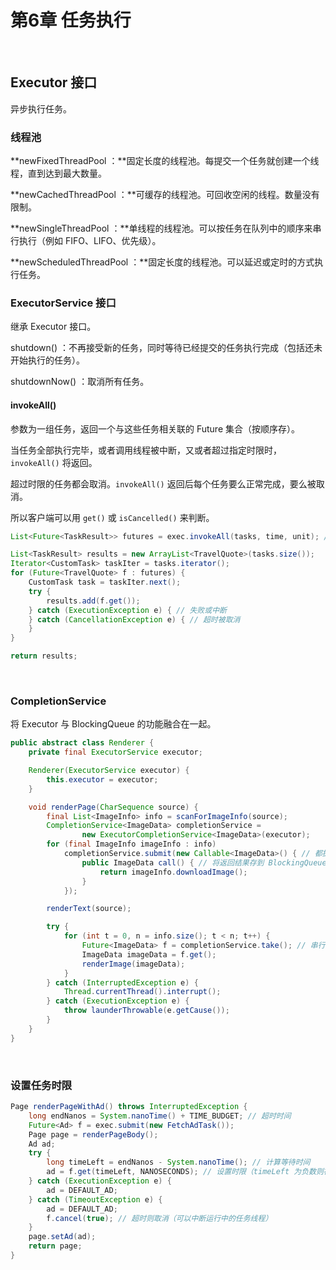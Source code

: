 # 第6章 任务执行

​    

## Executor 接口

异步执行任务。

### 线程池

**newFixedThreadPool ：**固定长度的线程池。每提交一个任务就创建一个线程，直到达到最大数量。

**newCachedThreadPool ：**可缓存的线程池。可回收空闲的线程。数量没有限制。

**newSingleThreadPool ：**单线程的线程池。可以按任务在队列中的顺序来串行执行（例如 FIFO、LIFO、优先级）。

**newScheduledThreadPool ：**固定长度的线程池。可以延迟或定时的方式执行任务。



### ExecutorService 接口

继承 Executor 接口。

shutdown() ：不再接受新的任务，同时等待已经提交的任务执行完成（包括还未开始执行的任务）。

shutdownNow() ：取消所有任务。

#### invokeAll()

参数为一组任务，返回一个与这些任务相关联的 Future 集合（按顺序存）。

当任务全部执行完毕，或者调用线程被中断，又或者超过指定时限时，`invokeAll()` 将返回。

超过时限的任务都会取消。`invokeAll()` 返回后每个任务要么正常完成，要么被取消。

所以客户端可以用 `get()` 或 `isCancelled()` 来判断。

```java
List<Future<TaskResult>> futures = exec.invokeAll(tasks, time, unit); // 设置时限和单位 TimeUnit

List<TaskResult> results = new ArrayList<TravelQuote>(tasks.size());
Iterator<CustomTask> taskIter = tasks.iterator();
for (Future<TravelQuote> f : futures) {
    CustomTask task = taskIter.next();
    try {
        results.add(f.get());
    } catch (ExecutionException e) { // 失败或中断
    } catch (CancellationException e) { // 超时被取消
    }
}

return results;
```

​    

### CompletionService

将 Executor 与 BlockingQueue 的功能融合在一起。

```java
public abstract class Renderer {
    private final ExecutorService executor;

    Renderer(ExecutorService executor) {
        this.executor = executor;
    }

    void renderPage(CharSequence source) {
        final List<ImageInfo> info = scanForImageInfo(source);
        CompletionService<ImageData> completionService =
                new ExecutorCompletionService<ImageData>(executor);
        for (final ImageInfo imageInfo : info)
            completionService.submit(new Callable<ImageData>() { // 都提交给 CompletionService
                public ImageData call() { // 将返回结果存到 BlockingQueue
                    return imageInfo.downloadImage();
                }
            });

        renderText(source);

        try {
            for (int t = 0, n = info.size(); t < n; t++) {
                Future<ImageData> f = completionService.take(); // 串行获取，返回结果之前会阻塞
                ImageData imageData = f.get();
                renderImage(imageData);
            }
        } catch (InterruptedException e) {
            Thread.currentThread().interrupt();
        } catch (ExecutionException e) {
            throw launderThrowable(e.getCause());
        }
    }
}
```

​    

### 设置任务时限

```java
Page renderPageWithAd() throws InterruptedException {
    long endNanos = System.nanoTime() + TIME_BUDGET; // 超时时间
    Future<Ad> f = exec.submit(new FetchAdTask());
    Page page = renderPageBody();
    Ad ad;
    try {
        long timeLeft = endNanos - System.nanoTime(); // 计算等待时间
        ad = f.get(timeLeft, NANOSECONDS); // 设置时限（timeLeft 为负数则视为零）
    } catch (ExecutionException e) {
        ad = DEFAULT_AD;
    } catch (TimeoutException e) {
        ad = DEFAULT_AD;
        f.cancel(true); // 超时则取消（可以中断运行中的任务线程）
    }
    page.setAd(ad);
    return page;
}
```

